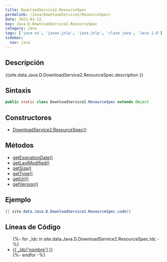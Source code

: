 ```yaml
---
title: DownloadService2.ResourceSpec
permalink: /Java/DownloadService2/ResourceSpec/
date: 2021-01-11
key: Java.D.DownloadService2.ResourceSpec
category: Java
tags: ['java se', 'javax.jnlp', 'java.jnlp', 'clase java', 'Java 1.0']
sidebar: 
  nav: java
---
```


## Descripción
{{site.data.Java.D.DownloadService2.ResourceSpec.description }}

## Sintaxis
~~~java
public static class DownloadService2.ResourceSpec extends Object
~~~

## Constructores
* [DownloadService2.ResourceSpec()](/Java/DownloadService2/ResourceSpec/DownloadService2/ResourceSpec/)

## Métodos
* [getExpirationDate()](/Java/DownloadService2/ResourceSpec/getExpirationDate)
* [getLastModified()](/Java/DownloadService2/ResourceSpec/getLastModified)
* [getSize()](/Java/DownloadService2/ResourceSpec/getSize)
* [getType()](/Java/DownloadService2/ResourceSpec/getType)
* [getUrl()](/Java/DownloadService2/ResourceSpec/getUrl)
* [getVersion()](/Java/DownloadService2/ResourceSpec/getVersion)

## Ejemplo
~~~java
{{ site.data.Java.D.DownloadService2.ResourceSpec.code}}
~~~

## Líneas de Código
<ul>
{%- for _ldc in site.data.Java.D.DownloadService2.ResourceSpec.ldc -%}
   <li>
       <a href="{{_ldc['url'] }}">{{ _ldc['nombre'] }}</a>
   </li>
{%- endfor -%}
</ul>

